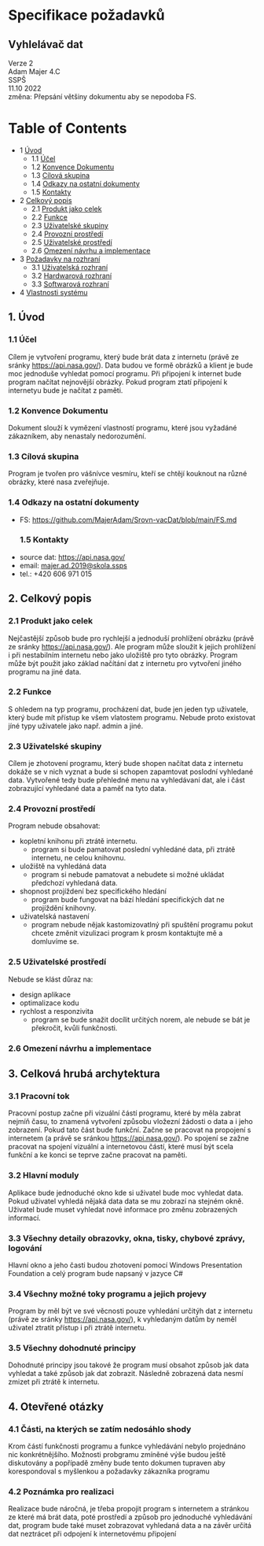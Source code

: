 # Specifikace požadavků
## Vyhlelávač dat
Verze 2  
Adam Majer 4.C  
SSPŠ  
11.10 2022  
změna: Přepsání většiny dokumentu aby se nepodoba FS.

Table of Contents
================
* 1 [Úvod](#1-úvod)
   * 1.1 [Účel](#11-účel)
   * 1.2 [Konvence Dokumentu](#12-konvence-dokumentu)
   * 1.3 [Cílová skupina](#13-cílová-skupina)
   * 1.4 [Odkazy na ostatní dokumenty](#14-odkazy-na-ostatní-dokumenty)
   * 1.5 [Kontakty](#15-kontakty)
* 2 [Celkový popis](#2-celkový-popis)
   * 2.1 [Produkt jako celek](#21-produkt-jako-celek)
   * 2.2 [Funkce](#22-funkce)
   * 2.3 [Uživatelské skupiny](#23-uživatelské-skupiny)
   * 2.4 [Provozní prostředí](#23-provozní-prostředí)
   * 2.5 [Uživatelské prostředí](#24-uživatelské-prostředí)
   * 2.6 [Omezení návrhu a implementace](#25-omezení-návrhu-a-implementace)
* 3 [Požadavky na rozhraní](#3-požadavky-na-rozhraní)
   * 3.1 [Uživatelská rozhraní](#31-uživatelská-rozhraní)
   * 3.2 [Hardwarová rozhraní](#32-hardwarová-rozhraní)
   * 3.3 [Softwarová rozhraní ](#33-softwarová-rozhraní)
* 4 [Vlastnosti systému](#4-otevřené-otázky)

## 1. Úvod 
  ### 1.1 Účel
Cílem je vytvoření programu, který bude brát data z internetu (právě ze sránky https://api.nasa.gov/). Data budou ve formě obrázků a klient je bude moc jednoduše vyhledat pomocí programu. Při připojení k internet bude program načítat nejnovější obrázky. Pokud program ztatí připojení k internetyu bude je načítat z paměti.
  ### 1.2 Konvence Dokumentu
Dokument slouží k vymězení vlastností programu, které jsou  vyžadáné zákazníkem, aby nenastaly nedorozumění.
  ### 1.3 Cílová skupina
Program je tvořen pro vášnívce vesmíru, kteří se chtějí kouknout na různé obrázky, které nasa zveřejňuje.
  ### 1.4 Odkazy na ostatní dokumenty
* FS: https://github.com/MajerAdam/Srovn-vacDat/blob/main/FS.md
  ### 1.5 Kontakty
* source dat: https://api.nasa.gov/
* email: majer.ad.2019@skola.ssps
* tel.: +420 606 971 015

## 2. Celkový popis
  ### 2.1 Produkt jako celek
Nejčastější způsob bude pro rychlejší a jednoduší prohlížení obrázku (právě ze sránky https://api.nasa.gov/). Ale program může sloužit k jejich prohlížení i při nestabilním internetu nebo jako uložiště pro tyto obrázky. Program může být použit jako základ načítání dat z internetu pro vytvoření jiného programu na jiné data.
  ### 2.2 Funkce
S ohledem na typ programu, procházení dat, bude jen jeden typ uživatele, který bude mít přístup ke všem vlatostem programu. Nebude proto existovat jíné typy uživatele jako např. admin a jiné.
  ### 2.3 Uživatelské skupiny
Cílem je zhotovení programu, který bude shopen načítat data z internetu dokáže se v nich vyznat a bude si schopen zapamtovat poslodní vyhledané data. Vytvořené tedy bude přehledné menu na vyhledávaní dat, ale i část zobrazující vyhledané data a paměť na tyto data.
  ### 2.4 Provozní prostředí
Program nebude obsahovat:
  * kopletní knihonu při ztrátě internetu.
    * program si bude pamatovat poslední vyhledáné data, při ztrátě internetu, ne celou knihovnu.
  * uložiště na vyhledáná data
    * program si nebude pamatovat a nebudete si možné ukládat předchozí vyhledaná data.   
  * shopnost projíždení bez specifického hledání
    * program bude fungovat na bází hledání specifických dat ne projíždění knihovny.
  * uživatelská nastavení
    * program nebude nějak kastomizovatlný při spuštění programu pokut chcete změnit vizulizaci program k prosm kontaktujte mě a domluvíme se.
  ### 2.5 Uživatelské prostředí
Nebude se klást důraz na:
  * design aplikace 
  * optimalizace kodu
  * rychlost a responzivita
    * program se bude snažit docílit určitých norem, ale nebude se bát je překročit, kvůli funkčnosti.
  ### 2.6 Omezení návrhu a implementace
  
## 3. Celková hrubá archytektura
  ### 3.1 Pracovní tok
Pracovní postup začne při vizuální částí programu, které by měla zabrat nejmíň času, to znamená vytvoření způsobu vložezní žádosti o data a i jeho zobrazení. Pokud tato část bude funkční. Začne se pracovat na propojení s internetem (a právě se sránkou https://api.nasa.gov/). Po spojení se zažne pracovat na spojení vizuální a internetovou částí, které musí být scela funkční a ke konci se teprve začne pracovat na paměti.
  ### 3.2 Hlavní moduly
Aplikace bude jednoduché okno kde si uživatel bude moc vyhledat data. Pokud uživatel vyhledá nějaká data data se mu zobrazí na stejném okně. Uživatel bude muset vyhledat nové informace pro změnu zobrazených informací. 
  ### 3.3 Všechny detaily obrazovky, okna, tisky, chybové zprávy, logování
Hlavní okno a jeho časti budou zhotovení pomocí Windows Presentation Foundation a celý program bude napsaný v jazyce C#
  ### 3.4 Všechny možné toky programu a jejich projevy
Program by měl být ve své věcnosti pouze vyhledání určitýh dat z internetu (právě ze sránky https://api.nasa.gov/), k vyhledaným datům by neměl uživatel ztratit přístup i při ztrátě internetu.
  ### 3.5 Všechny dohodnuté principy
Dohodnuté principy jsou takové že program musí obsahot způsob jak data vyhledat a také způsob jak dat zobrazit. Následně zobrazená data nesmí zmizet při ztrátě k internetu.
## 4. Otevřené otázky
  ### 4.1 Části, na kterých se zatím nedosáhlo shody
Krom částí funkčnosti programu a funkce vyhledávání nebylo projednáno nic konkrétnějšího. Možnosti probgramu zmíněné výše budou ještě diskutovány a popřípadě změny bude tento dokumen tupraven aby korespondoval s myšlenkou a požadavky zákazníka programu
  ### 4.2 Poznámka pro realizaci
Realizace bude náročná, je třeba propojit program s internetem a stránkou ze které má brát data, poté prostředí a způsob pro jednoduché vyhledávání dat, program bude také muset zobrazovat vyhledaná data a na závěr určitá dat neztrácet při odpojení k internetovému připojení
